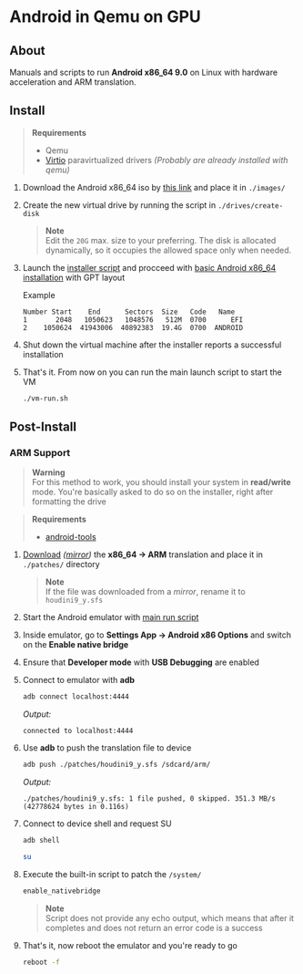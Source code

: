 # Android in Qemu on GPU
## About
Manuals and scripts to run **Android x86_64 9.0** on Linux with hardware acceleration and ARM translation.


## Install
> **Requirements**  
> - Qemu
> - [Virtio](https://www.linux-kvm.org/page/Virtio) paravirtualized drivers *(Probably are already installed with qemu)*

1. Download the Android x86_64 iso by [this link](https://sourceforge.net/projects/android-x86/files/Release%209.0/android-x86_64-9.0-r2.iso/download) and place it in `./images/`
2. Create the new virtual drive by running the script in `./drives/create-disk`
   > **Note**  
   > Edit the `20G` max. size to your preferring. The disk is allocated dynamically, so it occupies the allowed space only when needed.
3. Launch the [installer script](./vm-install.sh) and procceed with [basic Android x86_64 installation](https://www.android-x86.org/installhowto.html) with GPT layout

   Example
   ```
   Number Start    End      Sectors  Size   Code   Name
   1       2048   1050623   1048576   512M  0700      EFI
   2    1050624  41943006  40892383  19.4G  0700  ANDROID
   ```
4. Shut down the virtual machine after the installer reports a successful installation
5. That's it. From now on you can run the main launch script to start the VM
   ```sh
   ./vm-run.sh
   ```


## Post-Install
### ARM Support
> **Warning**  
> For this method to work, you should install your system in **read/write** mode. You're basically asked to do so on the installer, right after formatting the drive

> **Requirements**  
> - [android-tools](https://developer.android.com/tools/releases/platform-tools)


1. [Download](https://github.com/maximilionus/android-x86_64-qemu-hwaccel/raw/files/x86_64-arm-bridge/android-9.0/houdini9_y.sfs) *([mirror](http://dl.android-x86.org/houdini/9_y/houdini.sfs))* the **x86_64 -> ARM** translation and place it in `./patches/` directory
   > **Note**  
   > If the file was downloaded from a *mirror*, rename it to `houdini9_y.sfs`
2. Start the Android emulator with [main run script](./vm-run.sh)
3. Inside emulator, go to **Settings App -> Android x86 Options** and switch on the **Enable native bridge**
4. Ensure that **Developer mode** with **USB Debugging** are enabled
5. Connect to emulator with **adb**
   ```sh
   adb connect localhost:4444
   ```
   *Output:*
   ```Log
   connected to localhost:4444
   ```
6. Use **adb** to push the translation file to device
   ```sh
   adb push ./patches/houdini9_y.sfs /sdcard/arm/
   ```
   *Output:*
   ```Log
   ./patches/houdini9_y.sfs: 1 file pushed, 0 skipped. 351.3 MB/s (42778624 bytes in 0.116s)
   ```
7. Connect to device shell and request SU
   ```sh
   adb shell
   ```
   ```sh
   su
   ```
8. Execute the built-in script to patch the `/system/`
   ```sh
   enable_nativebridge
   ```
   > **Note**  
   > Script does not provide any echo output, which means that after it completes and does not return an error code is a success

9.  That's it, now reboot the emulator and you're ready to go
    ```sh
    reboot -f
    ```
